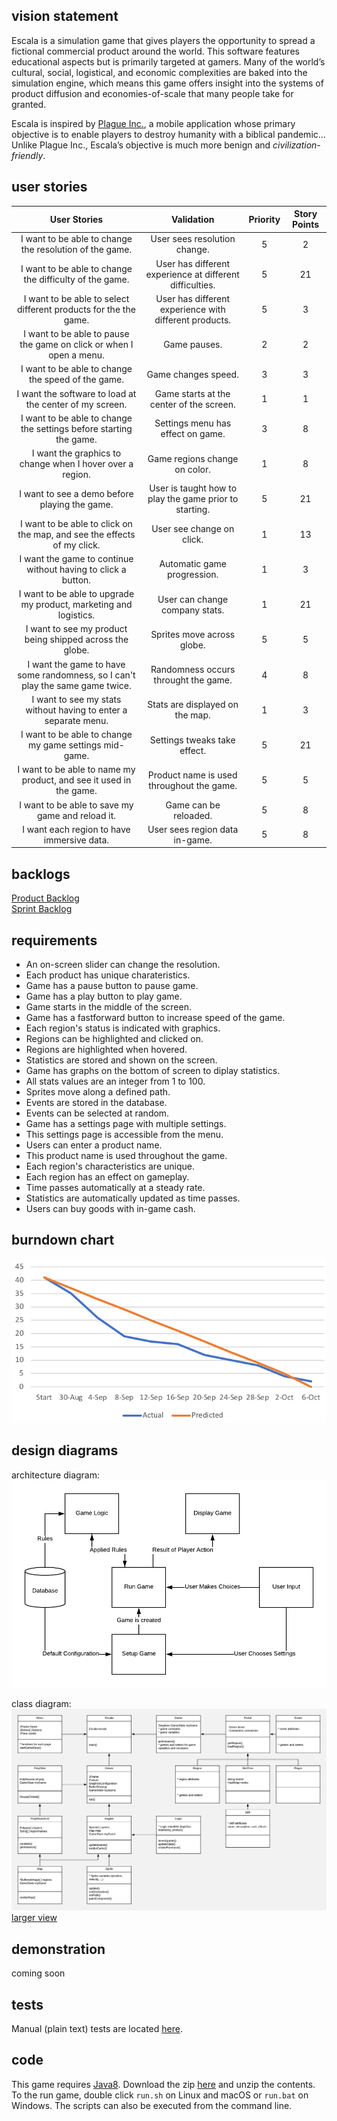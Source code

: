 vision statement  
----------------  
Escala is a simulation game that gives players the opportunity to spread a fictional commercial product around the world. This software features educational aspects but is primarily targeted at gamers. Many of the world’s cultural, social, logistical, and economic complexities are baked into the simulation engine, which means this game offers insight into the systems of product diffusion and economies-of-scale that many people take for granted.  

Escala is inspired by [Plague Inc.](https://www.ndemiccreations.com/en/22-plague-inc), a mobile application whose primary objective is to enable players to destroy humanity with a biblical pandemic... Unlike Plague Inc., Escala’s objective is much more benign and *civilization-friendly*.

user stories  
------------  
| User Stories | Validation | Priority | Story Points |
|:------------:|:----------:|:--------:|:------------:|
| I want to be able to change the resolution of the game. | User sees resolution change. | 5 | 2 |
| I want to be able to change the difficulty of the game. | User has different experience at different difficulties. | 5 | 21 |
| I want to be able to select different products for the the game. | User has different experience with different products. | 5 | 3 |
| I want to be able to pause the game on click or when I open a menu. | Game pauses. | 2 | 2 |
| I want to be able to change the speed of the game. | Game changes speed. | 3 | 3 |
| I want the software to load at the center of my screen. | Game starts at the center of the screen. | 1 | 1 |
| I want to be able to change the settings before starting the game. | Settings menu has effect on game. | 3 | 8 |
| I want the graphics to change when I hover over a region. | Game regions change on color. | 1 | 8 |
| I want to see a demo before playing the game. | User is taught how to play the game prior to starting. | 5 | 21 |
| I want to be able to click on the map, and see the effects of my click. | User see change on click. | 1 | 13 |
| I want the game to continue without having to click a button. | Automatic game progression. | 1 | 3 |
| I want to be able to upgrade my product, marketing and logistics. | User can change company stats. | 1 | 21 |
| I want to see my product being shipped across the globe. | Sprites move across globe. | 5 | 5 |
| I want the game to have some randomness, so I can't play the same game twice. | Randomness occurs throught the game. | 4 | 8 |
| I want to see my stats without having to enter a separate menu. | Stats are displayed on the map. | 1 | 3 |
| I want to be able to change my game settings mid-game. | Settings tweaks take effect. | 5 | 21 |
| I want to be able to name my product, and see it used in the game. | Product name is used throughout the game. | 5 | 5 |
| I want to be able to save my game and reload it. | Game can be reloaded. | 5 | 8 |
| I want each region to have immersive data. | User sees region data in-game. | 5 | 8 |

backlogs  
--------  
[Product Backlog](https://github.com/tgsachse/escala/issues?utf8=%E2%9C%93&q=is%3Aissue+label%3A%22product+backlog%22+)  
[Sprint Backlog](https://github.com/tgsachse/escala/issues?utf8=%E2%9C%93&q=is%3Aissue+label%3A%22sprint+2+backlog%22+)  

requirements
------------
- An on-screen slider can change the resolution.
- Each product has unique charateristics.
- Game has a pause button to pause game.
- Game has a play button to play game.
- Game starts in the middle of the screen.
- Game has a fastforward button to increase speed of the game.
- Each region's status is indicated with graphics.
- Regions can be highlighted and clicked on.
- Regions are highlighted when hovered.
- Statistics are stored and shown on the screen.
- Game has graphs on the bottom of screen to diplay statistics.
- All stats values are an integer from 1 to 100.
- Sprites move along a defined path.
- Events are stored in the database.
- Events can be selected at random.
- Game has a settings page with multiple settings.
- This settings page is accessible from the menu.
- Users can enter a product name.
- This product name is used throughout the game.
- Each region's characteristics are unique.
- Each region has an effect on gameplay.
- Time passes automatically at a steady rate.
- Statistics are automatically updated as time passes.
- Users can buy goods with in-game cash.

burndown chart  
---------------  
![Image cannot be displayed.](BURNDOWN.png)

design diagrams  
---------------  
architecture diagram:
![Image cannot be displayed.](ARCHITECTURE_DIAGRAM.png)  

class diagram:
![Image cannot be displayed.](CLASS_DIAGRAM.png)  
[larger view](https://raw.githubusercontent.com/tgsachse/escala/master/docs/sprints/sprint2/CLASS_DIAGRAM.png)  

demonstration  
-------------
coming soon

tests  
-----
Manual (plain text) tests are located [here](https://github.com/tgsachse/escala/blob/master/tests/MANUAL_TESTS.md).

code  
----  
This game requires [Java8](http://www.oracle.com/technetwork/java/javase/downloads/index.html). Download the zip [here](https://github.com/tgsachse/escala/releases/download/v0.2/escala.zip) and unzip the contents. To the run game, double click `run.sh` on Linux and macOS or `run.bat` on Windows. The scripts can also be executed from the command line.
